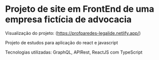 # Projeto de site em FrontEnd de uma empresa fictícia de advocacia

Visualização do projeto: (https://profparedes-legalide.netlify.app/)

Projeto de estudos para aplicação do react e javascript

Tecnologias utilizadas: GraphQL, APIRest, ReactJS com TypeScript